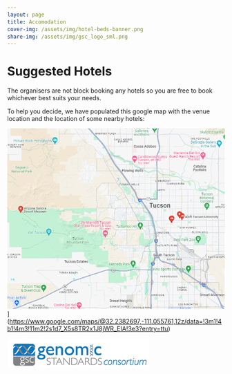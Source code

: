 ```yaml
---
layout: page
title: Accomodation
cover-img: /assets/img/hotel-beds-banner.png
share-img: /assets/img/gsc_logo_sml.png
---
```


# Suggested Hotels

The organisers are not block booking any hotels so you are free to book whichever best suits your needs.

To help you decide, we have populated this google map with the venue location and the location of some nearby hotels:

![Google-map-screenshot.png](/assets/img/Google-map-screenshot.png)](https://www.google.com/maps/@32.2382697,-111.055761,12z/data=!3m1!4b1!4m3!11m2!2s1d7_X5s8TR2x1J8jWR_EIA!3e3?entry=ttu)




[![GenSC](https://github.com/GenomicsStandardsConsortium/GSC24-Tucson/blob/main/assets/img/gsc_logo_sml.png)](https://www.gensc.org/)








